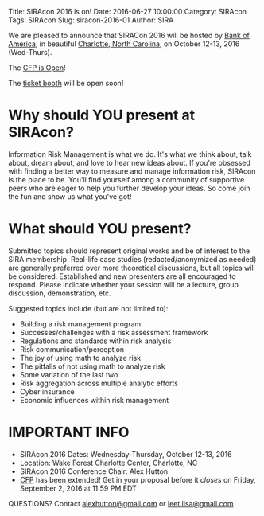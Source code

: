 Title: SIRAcon 2016 is on!
Date: 2016-06-27 10:00:00
Category: SIRAcon
Tags: SIRAcon
Slug: siracon-2016-01
Author: SIRA

We are pleased to announce that SIRACon 2016 will be hosted by [Bank of America](https://www.bankofamerica.com/), in beautiful [Charlotte, North Carolina](http://business.wfu.edu/charlotte/), on October 12-13, 2016 (Wed-Thurs).

The [CFP is Open](https://siracon2016.busyconf.com/proposals/new)!

The [ticket booth](https://siracon2016.busyconf.com/bookings/new) will be open soon!

# Why should YOU present at SIRAcon?

Information Risk Management is what we do. It's what we think about, talk about, dream about, and love to hear new ideas about. If you're obsessed with finding a better way to measure and manage information risk, SIRAcon is the place to be. You'll find yourself among a community of supportive peers who are eager to help you further develop your ideas. So come join the fun and show us what you've got!

# What should YOU present?

Submitted topics should represent original works and be of interest to the SIRA membership. Real-life case studies (redacted/anonymized as needed) are generally preferred over more theoretical discussions, but all topics will be considered. Established and new presenters are all encouraged to respond. Please indicate whether your session will be a lecture, group discussion, demonstration, etc.

Suggested topics include (but are not limited to):

- Building a risk management program
- Successes/challenges with a risk assessment framework
- Regulations and standards within risk analysis
- Risk communication/perception
- The joy of using math to analyze risk
- The pitfalls of not using math to analyze risk
- Some variation of the last two
- Risk aggregation across multiple analytic efforts
- Cyber insurance
- Economic influences within risk management

# IMPORTANT INFO

- SIRAcon 2016 Dates: Wednesday-Thursday, October 12-13, 2016
- Location: Wake Forest Charlotte Center, Charlotte, NC
- SIRAcon 2016 Conference Chair: Alex Hutton
- [CFP](https://siracon2016.busyconf.com/proposals/new) has been extended!  Get in your proposal before it *closes* on Friday, September 2, 2016 at 11:59 PM EDT


QUESTIONS? Contact <alexhutton@gmail.com> or <leet.lisa@gmail.com>
